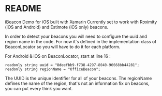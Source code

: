 # README #

iBeacon Demo for iOS built with Xamarin
Currently set to work with Roximity (iOS and Android) and Estimote (iOS only) beacons.

In order to detect your beacons you will need to configure the uuid and region name in the code.
For now it's defined in the implementation class of BeaconLocator so you will have to do it for each platform.

For Android & iOS on BeaconLocator, start at line 16 : 

	readonly string uuid = "8deefbb9-f738-4297-8040-96668bb44281";
	readonly string regionName = "OfficeBeacon";

The UUID is the unique identifier for all of your beacons. The regionName defines the name of the region, that's not an information fix on beacons, you can put every think you want.
